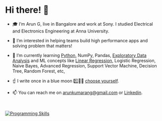 # Hi there! 👋 

- 🎓 I’m Arun G, live in Bangalore and work at Sony. I studied Electrical and Electronics Engineering at Anna University. 

- 👀 I’m interested in helping teams build high performance apps and solving problem that matters!

- 🌱 I’m currently learning [Python](https://github.com/arunsy/Python#readme), NumPy, Pandas, [Exploratory Data Analysis](https://github.com/arunsy/LendingClub#readme) and ML concepts like [Linear Regression](https://github.com/arunsy/BikeSharing#readme), Logistic Regression, Naive Bayes, Advanced Regression, Support Vector Machine, Decision Tree, Random Forest, etc,

<!--- - 💞️ I’m looking to collaborate on ... --->

- ☝️ I write once in a blue moon 1️⃣🔵🌙 [choose yourself](http://arung.org/choose).

- 📫 You can reach me on [arunkumarang@gmail.com](mailto:arunkumarang@gmail.com) or [Linkedin](http://linkedin.com/in/arunsy).

<br>

[![Programming Skills](https://github-readme-stats.vercel.app/api/top-langs/?username=arunsy)](http://github.com/arunsy)

<!---
![Arun's GitHub stats](https://github-readme-stats.vercel.app/api?username=arunsy&show_icons=true&theme=blue-green)

arunsy/arunsy is a ✨ special ✨ repository because its `README.md` (this file) appears on your GitHub profile. 
You can click the Preview link to take a look at your changes.
--->
